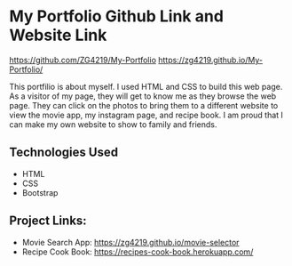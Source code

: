 # My Portfolio  Github Link and Website Link

https://github.com/ZG4219/My-Portfolio
https://zg4219.github.io/My-Portfolio/

This portfilio is about myself.
I used HTML and CSS to build this web page.
As a visitor of my page, they will get to know me as they browse the web page.
They can click on the photos to bring them to a different website to view the movie app, my instagram page, and recipe book.
I am proud that I can make my own website to show to family and friends.

## Technologies Used

- HTML
- CSS
- Bootstrap

## Project Links:

- Movie Search App: https://zg4219.github.io/movie-selector
- Recipe Cook Book: https://recipes-cook-book.herokuapp.com/


